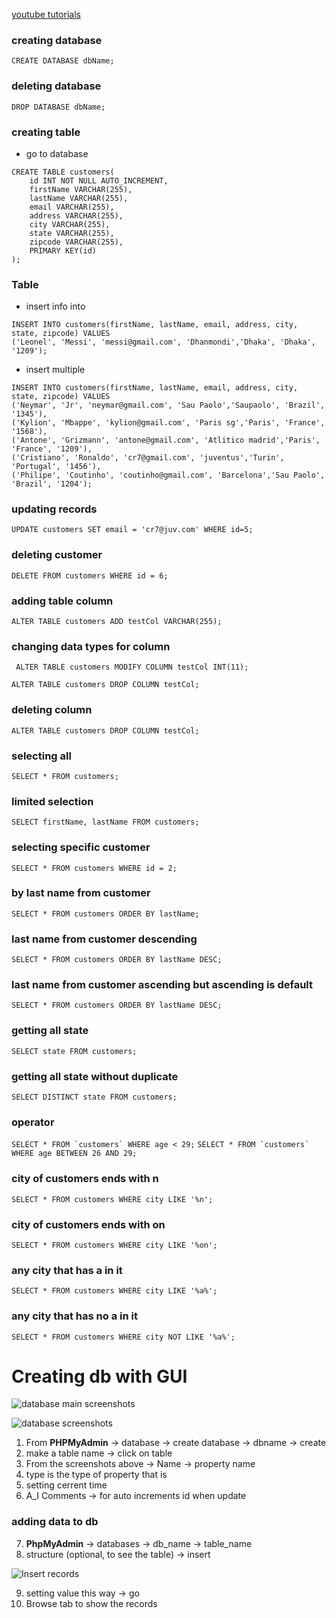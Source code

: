 [youtube tutorials](https://www.youtube.com/watch?v=nWeW3sCmD2k&t=52s)

### creating database 
```CREATE DATABASE dbName;```

### deleting database 
```DROP DATABASE dbName;```

### creating table 
 - go to database
```
CREATE TABLE customers(
    id INT NOT NULL AUTO_INCREMENT, 
    firstName VARCHAR(255),
    lastName VARCHAR(255),
    email VARCHAR(255), 
    address VARCHAR(255),
    city VARCHAR(255),
    state VARCHAR(255),
    zipcode VARCHAR(255),
    PRIMARY KEY(id)
);
```



### Table
 - insert info into
```
INSERT INTO customers(firstName, lastName, email, address, city, state, zipcode) VALUES 
('Leonel', 'Messi', 'messi@gmail.com', 'Dhanmondi','Dhaka', 'Dhaka', '1209');
```


 - insert multiple 
```
INSERT INTO customers(firstName, lastName, email, address, city, state, zipcode) VALUES 
('Neymar', 'Jr', 'neymar@gmail.com', 'Sau Paolo','Saupaolo', 'Brazil', '1345'),
('Kylion', 'Mbappe', 'kylion@gmail.com', 'Paris sg','Paris', 'France', '1568'),
('Antone', 'Grizmann', 'antone@gmail.com', 'Atlitico madrid','Paris', 'France', '1209'),
('Cristiano', 'Ronaldo', 'cr7@gmail.com', 'juventus','Turin', 'Portugal', '1456'),
('Philipe', 'Coutinho', 'coutinho@gmail.com', 'Barcelona','Sau Paolo', 'Brazil', '1204');
```


### updating records
```UPDATE customers SET email = 'cr7@juv.com' WHERE id=5; ```




### deleting customer
```DELETE FROM customers WHERE id = 6;```

### adding table column
```ALTER TABLE customers ADD testCol VARCHAR(255);```

### changing data types for column
``` ALTER TABLE customers MODIFY COLUMN testCol INT(11);```

``` ALTER TABLE customers DROP COLUMN testCol; ```

### deleting column
``` ALTER TABLE customers DROP COLUMN testCol; ``` 

### selecting all
``` SELECT * FROM customers;    ``` 
###  limited selection
``` SELECT firstName, lastName FROM customers;  ``` 
### selecting specific customer
``` SELECT * FROM customers WHERE id = 2;   ``` 
### by last name from customer
``` SELECT * FROM customers ORDER BY lastName;  ``` 
### last name from customer descending
``` SELECT * FROM customers ORDER BY lastName DESC; ``` 
### last name from customer ascending but ascending is default
``` SELECT * FROM customers ORDER BY lastName DESC; ``` 
###  getting all state
``` SELECT state FROM customers;    ``` 
###  getting all state without duplicate
``` SELECT DISTINCT state FROM customers;   ``` 

### operator
```SELECT * FROM `customers` WHERE age < 29;```
```SELECT * FROM `customers` WHERE age BETWEEN 26 AND 29;```
### city of customers ends with n
```SELECT * FROM customers WHERE city LIKE '%n';```
### city of customers ends with on
```SELECT * FROM customers WHERE city LIKE '%on';```
### any city that has a in it
```SELECT * FROM customers WHERE city LIKE '%a%';```
### any city that has no a in it
```SELECT * FROM customers WHERE city NOT LIKE '%a%';```



# Creating db with GUI

![database main screenshots](db_Copy.png)

![database screenshots](db.png)

 1. From **PHPMyAdmin** -> database -> create database -> dbname -> create
 2. make a table name -> click on table
 3. From the screenshots above -> Name -> property name
 4. type is the type of property that is 
 5. setting cerrent time
 6. A_I Comments -> for auto increments id when update

 ### adding data to db
 7. **PhpMyAdmin** -> databases -> db_name -> table_name
 8. structure (optional, to see the table) -> insert
 
 ![Insert records](insert_record.png)

 9. setting value this way -> go
 10. Browse tab to show the records